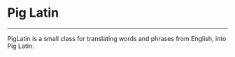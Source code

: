 # Pig Latin
-----------

PigLatin is a small class for translating words and phrases from English, into Pig Latin.